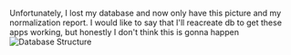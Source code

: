 Unfortunately, I lost my database and now only have this picture and my normalization report. I would like to say that I'll reacreate db to get these apps working, but honestly I don't think this is gonna happen ![Database Structure](https://i.imgur.com/078F6Fq.png)